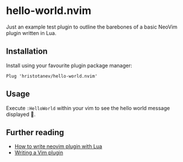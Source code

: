 # hello-world.nvim

Just an example test plugin to outline the barebones of a basic NeoVim plugin written in Lua.

## Installation
Install using your favourite plugin package manager:

```viml
Plug 'hristotanev/hello-world.nvim'
```

## Usage
Execute `:HelloWorld` within your vim to see the hello world message displayed 🙂.

## Further reading
- [How to write neovim plugin with Lua](https://www.linode.com/docs/guides/writing-a-neovim-plugin-with-lua/)
- [Writing a Vim plugin](https://www.linode.com/docs/guides/writing-a-vim-plugin/)
